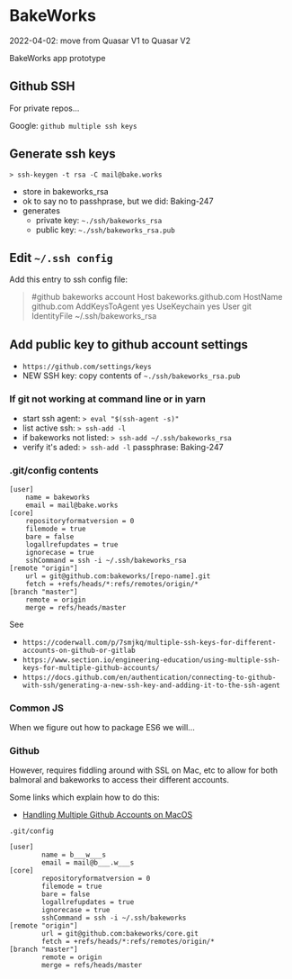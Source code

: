 # BakeWorks

2022-04-02: move from Quasar V1 to Quasar V2

BakeWorks app prototype

## Github SSH

For private repos...

Google: `github multiple ssh keys`

## Generate ssh keys

`> ssh-keygen -t rsa -C mail@bake.works`

- store in bakeworks_rsa
- ok to say no to passhprase, but we did: Baking-247
- generates
  - private key: `~./ssh/bakeworks_rsa`
  - public key: `~./ssh/bakeworks_rsa.pub`

## Edit `~/.ssh config`

Add this entry to ssh config file:

> \#github bakeworks account
> Host bakeworks.github.com
> HostName github.com
> AddKeysToAgent yes
> UseKeychain yes
> User git
> IdentityFile ~/.ssh/bakeworks_rsa

## Add public key to github account settings

- `https://github.com/settings/keys`
- NEW SSH key: copy contents of `~./ssh/bakeworks_rsa.pub`

### If git not working at command line or in yarn

- start ssh agent: `> eval "$(ssh-agent -s)"`
- list active ssh: `> ssh-add -l`
- if bakeworks not listed: `> ssh-add ~/.ssh/bakeworks_rsa`
- verify it's aded: `> ssh-add -l`
passphrase: Baking-247

### .git/config contents
```
[user]
	name = bakeworks
	email = mail@bake.works
[core]
	repositoryformatversion = 0
	filemode = true
	bare = false
	logallrefupdates = true
	ignorecase = true
	sshCommand = ssh -i ~/.ssh/bakeworks_rsa
[remote "origin"]
	url = git@github.com:bakeworks/[repo-name].git
	fetch = +refs/heads/*:refs/remotes/origin/*
[branch "master"]
	remote = origin
	merge = refs/heads/master
```

See

- `https://coderwall.com/p/7smjkq/multiple-ssh-keys-for-different-accounts-on-github-or-gitlab`
- `https://www.section.io/engineering-education/using-multiple-ssh-keys-for-multiple-github-accounts/`
- `https://docs.github.com/en/authentication/connecting-to-github-with-ssh/generating-a-new-ssh-key-and-adding-it-to-the-ssh-agent`


### Common JS

When we figure out how to package ES6 we will...

### Github

However, requires fiddling around with SSL on Mac, etc to allow for both balmoral and bakeworks to access their different accounts.

Some links which explain how to do this:
* [Handling Multiple Github Accounts on MacOS](https://gist.github.com/Jonalogy/54091c98946cfe4f8cdab2bea79430f9)

`.git/config`

```
[user]
        name = b___w___s
        email = mail@b___.w___s
[core]
        repositoryformatversion = 0
        filemode = true
        bare = false
        logallrefupdates = true
        ignorecase = true
        sshCommand = ssh -i ~/.ssh/bakeworks
[remote "origin"]
        url = git@github.com:bakeworks/core.git
        fetch = +refs/heads/*:refs/remotes/origin/*
[branch "master"]
        remote = origin
        merge = refs/heads/master
```
